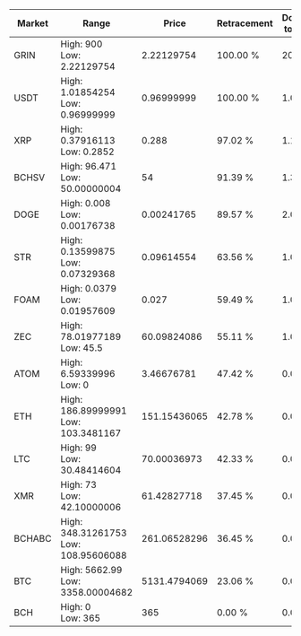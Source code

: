 | Market | Range | Price| Retracement | Doubles to 50% |
| --- | --- | --- | --- | --- |
| GRIN | High: 900<br />Low: 2.22129754 | 2.22129754 | 100.00 % | 203.08 |
| USDT | High: 1.01854254<br />Low: 0.96999999 | 0.96999999 | 100.00 % | 1.03 |
| XRP | High: 0.37916113<br />Low: 0.2852 | 0.288 | 97.02 % | 1.15 |
| BCHSV | High: 96.471<br />Low: 50.00000004 | 54 | 91.39 % | 1.36 |
| DOGE | High: 0.008<br />Low: 0.00176738 | 0.00241765 | 89.57 % | 2.02 |
| STR | High: 0.13599875<br />Low: 0.07329368 | 0.09614554 | 63.56 % | 1.09 |
| FOAM | High: 0.0379<br />Low: 0.01957609 | 0.027 | 59.49 % | 1.06 |
| ZEC | High: 78.01977189<br />Low: 45.5 | 60.09824086 | 55.11 % | 1.03 |
| ATOM | High: 6.59339996<br />Low: 0 | 3.46676781 | 47.42 % | 0.00 |
| ETH | High: 186.89999991<br />Low: 103.3481167 | 151.15436065 | 42.78 % | 0.00 |
| LTC | High: 99<br />Low: 30.48414604 | 70.00036973 | 42.33 % | 0.00 |
| XMR | High: 73<br />Low: 42.10000006 | 61.42827718 | 37.45 % | 0.00 |
| BCHABC | High: 348.31261753<br />Low: 108.95606088 | 261.06528296 | 36.45 % | 0.00 |
| BTC | High: 5662.99<br />Low: 3358.00004682 | 5131.4794069 | 23.06 % | 0.00 |
| BCH | High: 0<br />Low: 365 | 365 | 0.00 % | 0.00 |
